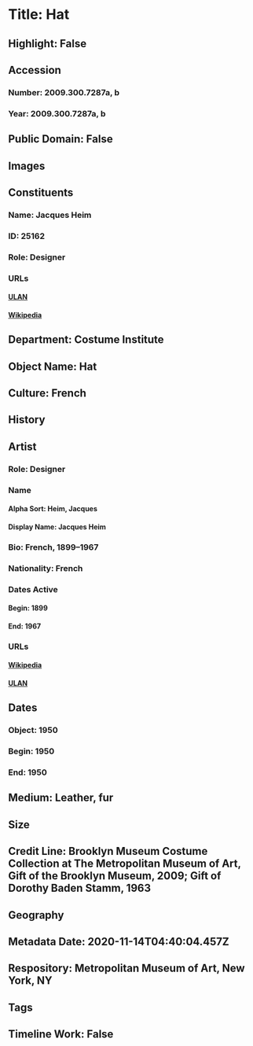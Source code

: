 # Title: Hat
## Highlight: False
## Accession
### Number: 2009.300.7287a, b
### Year: 2009.300.7287a, b
## Public Domain: False
## Images
## Constituents
### Name: Jacques Heim
### ID: 25162
### Role: Designer
### URLs
#### [ULAN](http://vocab.getty.edu/page/ulan/500072059)
#### [Wikipedia](https://www.wikidata.org/wiki/Q3159088)
## Department: Costume Institute
## Object Name: Hat
## Culture: French
## History
## Artist
### Role: Designer
### Name
#### Alpha Sort: Heim, Jacques
#### Display Name: Jacques Heim
### Bio: French, 1899–1967
### Nationality: French
### Dates Active
#### Begin: 1899
#### End: 1967
### URLs
#### [Wikipedia](https://www.wikidata.org/wiki/Q3159088)
#### [ULAN](http://vocab.getty.edu/page/ulan/500072059)
## Dates
### Object: 1950
### Begin: 1950
### End: 1950
## Medium: Leather, fur
## Size
## Credit Line: Brooklyn Museum Costume Collection at The Metropolitan Museum of Art, Gift of the Brooklyn Museum, 2009; Gift of Dorothy Baden Stamm, 1963
## Geography
## Metadata Date: 2020-11-14T04:40:04.457Z
## Respository: Metropolitan Museum of Art, New York, NY
## Tags
## Timeline Work: False